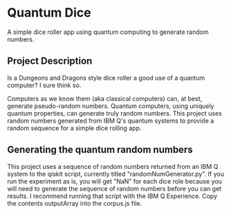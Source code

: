 # Quantum Dice

A simple dice roller app using quantum computing to generate random numbers.

## Project Description

Is a Dungeons and Dragons style dice roller a good use of a quantum computer? I sure think so.

Computers as we know them (aka classical computers) can, at best, generate pseudo-random numbers. Quantum computers, using uniquely quantum properties, can generate truly random numbers. This project uses random numbers generated from IBM Q's quantum systems to provide a random sequence for a simple dice rolling app.

## Generating the quantum random numbers
This project uses a sequence of random numbers returned from an IBM Q system to the qiskit script, currently titled "randomNumGenerator.py". If you run the experiment as is, you will get "NaN" for each dice role because you will need to generate the sequence of random numbers before you can get results. I recommend running that script with the IBM Q Experience. Copy the contents outputArray into the corpus.js file. 
